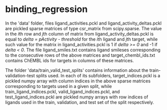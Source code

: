 # binding_regression
In the 'data' folder, files ligand_activities.pckl and ligand_activity_deltas.pckl
are pickled sparse matrices of type csr_matrix from scipy.sparse.
The value in the *i*th row and *j*th column of matrix from ligand_activity_deltas.pckl
is equal to *delta = pActivity - threshold* for the *i*th ligand and *j*th target,
while such value for the matrix in ligand_activities.pckl is 1 if *delta >= 0*
and -1 if *delta < 0*. The file ligand_smiles.txt contains ligand smileses
corresponding to the consecutive rows of the above matrices and 
target_chembl_ids.txt contains ChEMBL ids for targets in columns of these matrices. 

The folder 'data/train_valid_test_splits' contains information about 
the train-validation-test splits used. In each of its subfolders, 
target_indices.pckl is a pickled numpy array with column indices in the above 
sparse matrices corresponding to targets used in a given split, while 
train_ligand_indices.pckl, valid_ligand_indices.pckl, and test_ligand_indices.pckl 
are pickled numpy arrays with row indices of ligands used in the train, 
validation, and test set of the split respectively.


